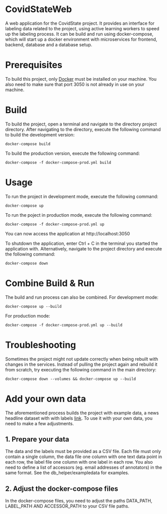 # CovidStateWeb 

A web application for the CovidState project. It provides an interface for labeling data related to the project, using active learning workers to speed up the labeling process. It can be build and run using docker-compose, which will start up a docker environment with
microservices for frontend, backend, database and a database setup.

# Prerequisites

To build this project, only [Docker](https://docs.docker.com/get-docker/) must be installed on your machine.
You also need to make sure that port 3050 is not already in use on your machine.

# Build

To build the project, open a terminal and navigate to the directory project directory. After navigating to the directory, execute the following command to build the development version:
```shell
docker-compose build 
```
To build the production version, execute the following command:
```shell
docker-compose -f docker-compose-prod.yml build
```

# Usage
To run the project in development mode, execute the following command:
```shell
docker-compose up
```
To run the poject in production mode, execute the following command:
```shell
docker-compose -f docker-compose-prod.yml up
```

You can now access the application at http://localhost:3050

To shutdown the application, enter Ctrl + C in the terminal you started the application with. Alternatively, navigate to the project directory and execute the following command:
```shell
docker-compose down
```

# Combine Build & Run
The build and run process can also be combined.
For development mode:
```shell
docker-compose up --build
```
For production mode:
```shell
docker-compose -f docker-compose-prod.yml up --build
```

# Troubleshooting
Sometimes the project might not update correctly when being rebuilt with changes in the services. Instead of pulling the project again and rebuild it from scratch, try executing the following command in the main directory:
```shell
docker-compose down --volumes && docker-compose up --build
```

# Add your own data
The aforementioned process builds the project with example data, a news headline dataset with with labels [link](https://www.kaggle.com/rmisra/news-category-dataset). To use it with your own data, you need to make a few adjustments.

## 1. Prepare your data
The data and the labels must be provided as a CSV file. Each file must only contain a single column, the data file one column with one text data point in each row, the label file one column with one label in each row. You also need to define a list of accessors (eg. email addresses of annotators) in the same format. See the db_helper/exampledata for examples.

## 2. Adjust the docker-compose files
In the docker-compose files, you need to adjust the paths DATA_PATH, LABEL_PATH AND ACCESSOR_PATH to your CSV file paths. 